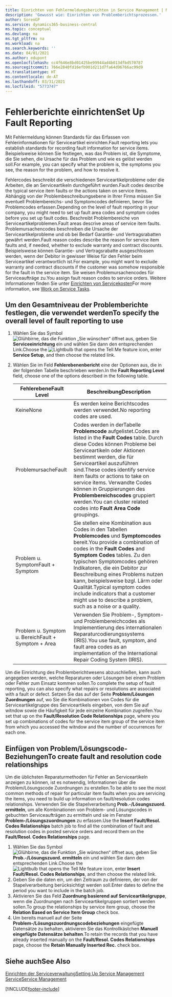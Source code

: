 ```yaml
---
title: Einrichten von Fehlermeldungsberichten in Service Management | Microsoft Docs
description: 'Gewusst wie: Einrichten von Problemberichtsprozessen.'
author: SorenGP
ms.service: dynamics365-business-central
ms.topic: conceptual
ms.devlang: na
ms.tgt_pltfrm: na
ms.workload: na
ms.search.keywords: ''
ms.date: 04/01/2021
ms.author: edupont
ms.openlocfilehash: cc4f646e8bd01425be99944ad4b013dfbd570787
ms.sourcegitcommit: 766e2840fd16efb901d211d7fa64d96766ac99d9
ms.translationtype: HT
ms.contentlocale: de-AT
ms.lasthandoff: 03/31/2021
ms.locfileid: "5773747"
---
```

# <a name="set-up-fault-reporting"></a><span data-ttu-id="f1a71-103">Fehlerberichte einrichten</span><span class="sxs-lookup"><span data-stu-id="f1a71-103">Set Up Fault Reporting</span></span>
<span data-ttu-id="f1a71-104">Mit Fehlermeldung können Standards für das Erfassen von Fehlerinformationen für Serviceartikel einrichten.</span><span class="sxs-lookup"><span data-stu-id="f1a71-104">Fault reporting lets you establish standards for recording fault information for service items.</span></span> <span data-ttu-id="f1a71-105">Beispielsweise können Sie festlegen, was das Problem ist, die Symptome, die Sie sehen, die Ursache für das Problem und wie es gelöst werden soll.</span><span class="sxs-lookup"><span data-stu-id="f1a71-105">For example, you can specify what the problem is, the symptoms you see, the reason for the problem, and how to resolve it.</span></span>  

<span data-ttu-id="f1a71-106">Fehlercodes beschreibt die verschiedenen Serviceartikelprobleme oder die Arbeiten, die an Serviceartikeln durchgeführt wurden.</span><span class="sxs-lookup"><span data-stu-id="f1a71-106">Fault codes describe the typical service item faults or the actions taken on service items.</span></span> <span data-ttu-id="f1a71-107">Abhängig von der Problembeschreibungsebene in Ihrer Firma müssen Sie eventuell Problembereichs- und Symptomcodes definieren, bevor Sie Problemcodes erfassen.</span><span class="sxs-lookup"><span data-stu-id="f1a71-107">Depending on the level of fault reporting in your company, you might need to set up fault area codes and symptom codes before you set up fault codes.</span></span> <span data-ttu-id="f1a71-108">Beschreibt Problembereiche von Serviceartikelproblemen.</span><span class="sxs-lookup"><span data-stu-id="f1a71-108">Fault areas descrive areas of service item faults.</span></span> <span data-ttu-id="f1a71-109">Problemursachencodes beschreiben die Ursache der Serviceartikelprobleme und ob bei Bedarf Garantie- und Vertragsrabatten gewährt werden.</span><span class="sxs-lookup"><span data-stu-id="f1a71-109">Fault reason codes describe the reason for service item faults and, if needed, whether to exclude warranty and contract discounts.</span></span> <span data-ttu-id="f1a71-110">Beispielsweise können Garantie- und Vertragsrabatte ausgeschlossen werden, wenn der Debitor in gewisser Weise für den Fehler beim Serviceartikel verantwortlich ist.</span><span class="sxs-lookup"><span data-stu-id="f1a71-110">For example, you might want to exclude warranty and contract discounts if the customer was somehow responsible for the fault in the service item.</span></span> <span data-ttu-id="f1a71-111">Sie weisen Problemursachencodes für Serviceaufträge zu.</span><span class="sxs-lookup"><span data-stu-id="f1a71-111">You assign fault reason codes to service orders.</span></span> <span data-ttu-id="f1a71-112">Weitere Informationen finden Sie unter [Einrichten von Servicekosten](service-how-to-work-on-service-tasks.md)</span><span class="sxs-lookup"><span data-stu-id="f1a71-112">For more information, see [Work on Service Tasks](service-how-to-work-on-service-tasks.md).</span></span>  

## <a name="to-specify-the-overall-level-of-fault-reporting-to-use"></a><span data-ttu-id="f1a71-113">Um den Gesamtniveau der Problemberichte festlegen, die verwendet werden</span><span class="sxs-lookup"><span data-stu-id="f1a71-113">To specify the overall level of fault reporting to use</span></span>
1. <span data-ttu-id="f1a71-114">Wählen Sie das Symbol ![Glühbirne, das die Funktion „Sie wünschen“ öffnet](media/ui-search/search_small.png "Tell Me-Funktion") aus, geben Sie **Serviceeinrichtung** ein und wählen Sie dann den entsprechenden Link.</span><span class="sxs-lookup"><span data-stu-id="f1a71-114">Choose the ![Lightbulb that opens the Tell Me feature](media/ui-search/search_small.png "Tell me what you want to do") icon, enter **Service Setup**, and then choose the related link.</span></span>
2. <span data-ttu-id="f1a71-115">Wählen Sie im Feld **Fehlerebenenbericht** eine der Optionen aus, die in der folgenden Tabelle beschrieben werden.</span><span class="sxs-lookup"><span data-stu-id="f1a71-115">In the **Fault Reporting Level** field, choose one of the options described in the following table.</span></span>  

    |<span data-ttu-id="f1a71-116">**Fehlerebene**</span><span class="sxs-lookup"><span data-stu-id="f1a71-116">**Fault Level**</span></span>|<span data-ttu-id="f1a71-117">**Beschreibung**</span><span class="sxs-lookup"><span data-stu-id="f1a71-117">**Description**</span></span>|  
    |------------|-------------|  
    |<span data-ttu-id="f1a71-118">Keine</span><span class="sxs-lookup"><span data-stu-id="f1a71-118">None</span></span> | <span data-ttu-id="f1a71-119">Es werden keine Berichtscodes werden verwendet.</span><span class="sxs-lookup"><span data-stu-id="f1a71-119">No reporting codes are used.</span></span>|  
    |<span data-ttu-id="f1a71-120">Problemursache</span><span class="sxs-lookup"><span data-stu-id="f1a71-120">Fault</span></span> | <span data-ttu-id="f1a71-121">Codes werden in derTabelle **Problemcode** aufgelistet.</span><span class="sxs-lookup"><span data-stu-id="f1a71-121">Codes are listed in the **Fault Codes** table.</span></span> <span data-ttu-id="f1a71-122">Durch diese Codes können Probleme bei Serviceartikeln oder Aktionen bestimmt werden, die für Serviceartikel auszuführen sind.</span><span class="sxs-lookup"><span data-stu-id="f1a71-122">These codes identify service item faults or actions to take on service items.</span></span> <span data-ttu-id="f1a71-123">Verwandte Codes können in Gruppierungen des **Problembereichscodes** gruppiert werden.</span><span class="sxs-lookup"><span data-stu-id="f1a71-123">You can cluster related codes into **Fault Area Code** groupings.</span></span>|  
    |<span data-ttu-id="f1a71-124">Problem u. Symptom</span><span class="sxs-lookup"><span data-stu-id="f1a71-124">Fault + Symptom</span></span> | <span data-ttu-id="f1a71-125">Sie stellen eine Kombination aus Codes in den Tabellen **Problemcodes** und **Symptomcodes** bereit.</span><span class="sxs-lookup"><span data-stu-id="f1a71-125">You provide a combination of codes in the **Fault Codes** and **Symptom Codes** tables.</span></span> <span data-ttu-id="f1a71-126">Zu den typischen Symptomcodes gehören Indikatoren, die ein Debitor zur Beschreibung eines Problems nutzen kann, beispielsweise bzgl. Lärm oder Qualität.</span><span class="sxs-lookup"><span data-stu-id="f1a71-126">Typical symptom codes include indicators that a customer might use to describe a problem, such as a noise or a quality.</span></span>|  
    |<span data-ttu-id="f1a71-127">Problem u. Symptom u. Bereich</span><span class="sxs-lookup"><span data-stu-id="f1a71-127">Fault + Symptom + Area</span></span> | <span data-ttu-id="f1a71-128">Verwenden Sie Problem-, Symptom- und Problembereichcodes als Implementierung des internationalen Reparaturcodierungssystems (IRIS).</span><span class="sxs-lookup"><span data-stu-id="f1a71-128">You use fault, symptom, and fault area codes as an implementation of the International Repair Coding System (IRIS).</span></span>|  

<span data-ttu-id="f1a71-129">Um die Einrichtung des Problemberichtwesens abzuschließen, kann auch angegeben werden, welche Reparaturen oder Lösungen bei einem Problem oder Fehler zum Einsatz kommen sollen.</span><span class="sxs-lookup"><span data-stu-id="f1a71-129">To complete the setup of fault reporting, you can also specify what repairs or resolutions are associated with a fault or defect.</span></span> <span data-ttu-id="f1a71-130">Setzen Sie das auf der Seite **Problem/Lösungen Zuordnungen** auf, wo Sie die Kombinationen von Codes für die Serviceartikelgruppe des Serviceartikels eingeben, von dem Sie auf witndow sowie die Häufigkeit für jede einzelne Kombination zugreifen.</span><span class="sxs-lookup"><span data-stu-id="f1a71-130">You set that up on the **Fault/Resolution Code Relationships** page, where you set up combinations of codes for the service item group of the service item from which you accessed the witndow and the number of occurrences for each one.</span></span>

## <a name="to-create-fault-and-resolution-code-relationships"></a><span data-ttu-id="f1a71-131">Einfügen von Problem/Lösungscode-Beziehungen</span><span class="sxs-lookup"><span data-stu-id="f1a71-131">To create fault and resolution code relationships</span></span>
<!--this needs to go in a working with topic-->
<span data-ttu-id="f1a71-132">Um die üblichsten Reparaturmethoden für Fehler an Serviceartikeln anzeigen zu können, ist es notwendig, Informationen über die Problem/Lösungscode Zuordnungen zu erstellen.</span><span class="sxs-lookup"><span data-stu-id="f1a71-132">To be able to see the most common methods of repair for particular item faults when you are servicing the items, you need to build up information on fault/resolution codes relationships.</span></span> <span data-ttu-id="f1a71-133">Verwenden Sie die Stapelverarbeitung **Prob.-/Lösungszuord. ermitteln**, um alle Kombinationen von Problem- und Lösungscodes in gebuchten Serviceaufträgen zu ermitteln und sie im Fenster **Problem-/Lösungszuordnungen** zu erfassen.</span><span class="sxs-lookup"><span data-stu-id="f1a71-133">Use the **Insert Fault/Resol. Codes Relationships** batch job to find all the combination of fault and resolution codes in posted service orders and record them on the **Fault/Resol. Codes Relationships** page.</span></span>

1. <span data-ttu-id="f1a71-134">Wählen Sie das Symbol ![Glühbirne, das die Funktion „Sie wünschen“ öffnet](media/ui-search/search_small.png "Tell Me-Funktion") aus, geben Sie **Prob.-/Lösungszuord. ermitteln** ein und wählen Sie dann den entsprechenden Link.</span><span class="sxs-lookup"><span data-stu-id="f1a71-134">Choose the ![Lightbulb that opens the Tell Me feature](media/ui-search/search_small.png "Tell me what you want to do") icon, enter **Insert Fault/Resol. Codes Relationships**, and then choose the related link.</span></span>  
2. <span data-ttu-id="f1a71-135">Geben Sie die daten ein, um den Zeitraum zu definieren, der von der Stapelverarbeitung berücksichtigt werden soll.</span><span class="sxs-lookup"><span data-stu-id="f1a71-135">Enter dates to define the period you want to include in the batch job.</span></span>  
3. <span data-ttu-id="f1a71-136">Aktivieren Sie das Feld **Zuordnung basierend auf Serviceartikelgruppe**, wenn die Zuordnungen nach Serviceartikelgruppen sortiert werden sollen.</span><span class="sxs-lookup"><span data-stu-id="f1a71-136">To group the relationships by service item group, choose the **Relation Based on Service Item Group** check box.</span></span>  
4. <span data-ttu-id="f1a71-137">Um bereits manuell auf der Seite **Problem-/Lösungszuordnungscodebeziehungen** eingefügte Datensätze zu behalten, aktivieren Sie das Kontrollkästchen **Manuell eingefügte Datensätze behalten**.</span><span class="sxs-lookup"><span data-stu-id="f1a71-137">To retain the records that you have already inserted manually on the **Fault/Resol. Codes Relationships** page, choose the **Retain Manually Inserted Rec.** check box.</span></span>  

## <a name="see-also"></a><span data-ttu-id="f1a71-138">Siehe auch</span><span class="sxs-lookup"><span data-stu-id="f1a71-138">See Also</span></span>
[<span data-ttu-id="f1a71-139">Einrichten der Serviceverwaltung</span><span class="sxs-lookup"><span data-stu-id="f1a71-139">Setting Up Service Management</span></span>](service-setup-service.md)  
[<span data-ttu-id="f1a71-140">Service</span><span class="sxs-lookup"><span data-stu-id="f1a71-140">Service Management</span></span>](service-service.md)  


[!INCLUDE[footer-include](includes/footer-banner.md)]